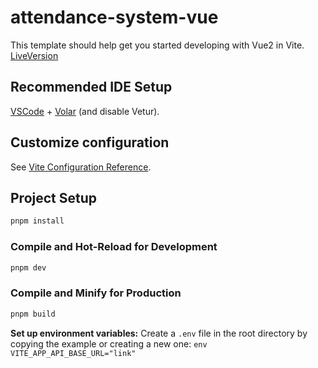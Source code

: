 # attendance-system-vue

This template should help get you started developing with Vue2 in Vite.
[LiveVersion](https://attendance.irfanguvian.com)

## Recommended IDE Setup

[VSCode](https://code.visualstudio.com/) + [Volar](https://marketplace.visualstudio.com/items?itemName=Vue.volar) (and disable Vetur).

## Customize configuration

See [Vite Configuration Reference](https://vite.dev/config/).

## Project Setup

```sh
pnpm install
```

### Compile and Hot-Reload for Development

```sh
pnpm dev
```

### Compile and Minify for Production

```sh
pnpm build
```


**Set up environment variables:**
    Create a `.env` file in the root directory by copying the example or creating a new one:
    ```env
    VITE_APP_API_BASE_URL="link"
    ```